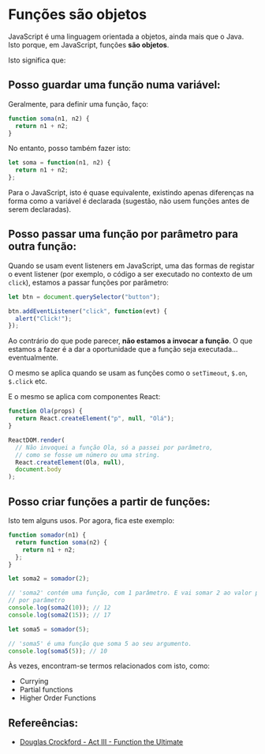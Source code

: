 # Funções são objetos

JavaScript é uma linguagem orientada a objetos, ainda mais que o Java. Isto porque, em JavaScript, funções **são objetos**.

Isto significa que:

## Posso guardar uma função numa variável:

Geralmente, para definir uma função, faço:

```javascript
function soma(n1, n2) {
  return n1 + n2;
}
```

No entanto, posso também fazer isto:

```javascript
let soma = function(n1, n2) {
  return n1 + n2;
};
```

Para o JavaScript, isto é quase equivalente, existindo apenas diferenças na forma como a variável é declarada (sugestão, não usem funções antes de serem declaradas).

## Posso passar uma função por parâmetro para outra função:

Quando se usam event listeners em JavaScript, uma das formas de registar o event listener (por exemplo, o código a ser executado no contexto de um `click`), estamos a passar funções por parâmetro:

```javascript
let btn = document.querySelector("button");

btn.addEventListener("click", function(evt) {
  alert("Click!");
});
```

Ao contrário do que pode parecer, **não estamos a invocar a função**. O que estamos a fazer é a dar a oportunidade que a função seja executada... eventualmente.

O mesmo se aplica quando se usam as funções como o `setTimeout`, `$.on`, `$.click` etc.

E o mesmo se aplica com componentes React:

```javascript
function Ola(props) {
  return React.createElement("p", null, "Olá");
}

ReactDOM.render(
  // Não invoquei a função Ola, só a passei por parâmetro,
  // como se fosse um número ou uma string.
  React.createElement(Ola, null),
  document.body
);
```

## Posso criar funções a partir de funções:

Isto tem alguns usos. Por agora, fica este exemplo:

```javascript
function somador(n1) {
  return function soma(n2) {
    return n1 + n2;
  };
}

let soma2 = somador(2);

// 'soma2' contém uma função, com 1 parâmetro. E vai somar 2 ao valor passado
// por parâmetro
console.log(soma2(10)); // 12
console.log(soma2(15)); // 17

let soma5 = somador(5);

// 'soma5' é uma função que soma 5 ao seu argumento.
console.log(soma5(5)); // 10
```

Às vezes, encontram-se termos relacionados com isto, como:

- Currying
- Partial functions
- Higher Order Functions

## Refereências:

- [Douglas Crockford - Act III - Function the Ultimate](https://www.youtube.com/watch?v=ya4UHuXNygM)
